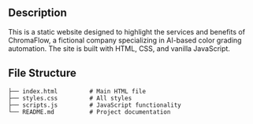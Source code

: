 ## Description

This is a static website designed to highlight the services and benefits of ChromaFlow, a fictional company specializing in AI-based color grading automation. The site is built with HTML, CSS, and vanilla JavaScript.

## File Structure

```
├── index.html         # Main HTML file
├── styles.css         # All styles
├── scripts.js         # JavaScript functionality
└── README.md          # Project documentation
